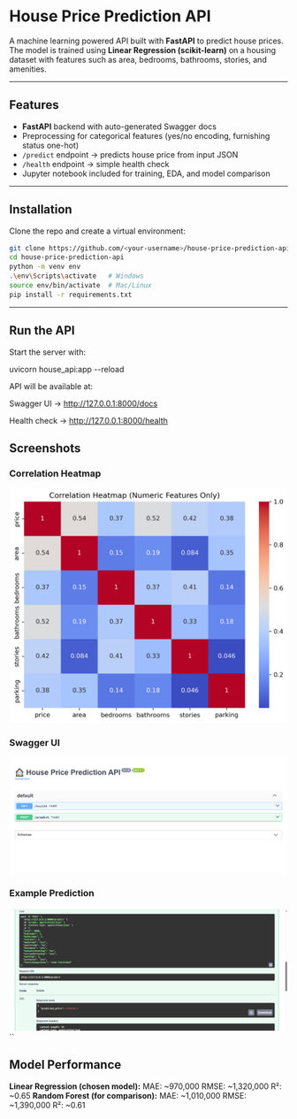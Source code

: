 # House Price Prediction API

A machine learning powered API built with **FastAPI** to predict house prices.  
The model is trained using **Linear Regression (scikit-learn)** on a housing dataset with features such as area, bedrooms, bathrooms, stories, and amenities.

---

## Features
- **FastAPI** backend with auto-generated Swagger docs
- Preprocessing for categorical features (yes/no encoding, furnishing status one-hot)
- `/predict` endpoint → predicts house price from input JSON
- `/health` endpoint → simple health check
- Jupyter notebook included for training, EDA, and model comparison

---

## Installation

Clone the repo and create a virtual environment:

```bash
git clone https://github.com/<your-username>/house-price-prediction-api.git
cd house-price-prediction-api
python -m venv env
.\env\Scripts\activate   # Windows
source env/bin/activate  # Mac/Linux
pip install -r requirements.txt
```
----

## Run the API

Start the server with:

uvicorn house_api:app --reload


API will be available at:

Swagger UI → http://127.0.0.1:8000/docs

Health check → http://127.0.0.1:8000/health

## Screenshots

### Correlation Heatmap
![Correlation Heatmap](assets/Correlation%20Heatmap.png)

### Swagger UI
![Swagger UI](assets/Swagger%20UI.png)

### Example Prediction
![Example Prediction](assets/Example%20Prediction.png)
``
## Model Performance

**Linear Regression (chosen model):**
MAE: ~970,000
RMSE: ~1,320,000
R²: ~0.65
**Random Forest (for comparison):**
MAE: ~1,010,000
RMSE: ~1,390,000
R²: ~0.61


